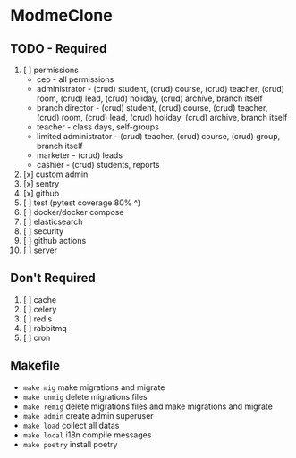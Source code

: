 # ModmeClone

## TODO - Required

1. [ ] permissions
   - ceo - all permissions
   - administrator - (crud) student, (crud) course, (crud) teacher, (crud) room, (crud) lead, (crud) holiday, (crud) archive, branch itself
   - branch director - (crud) student, (crud) course, (crud) teacher, (crud) room, (crud) lead, (crud) holiday, (crud) archive, branch itself
   - teacher - class days, self-groups
   - limited administrator - (crud) teacher, (crud) course, (crud) group, branch itself
   - marketer - (crud) leads
   - cashier - (crud) students, reports
2. [x] custom admin
3. [x] sentry
4. [x] github
5. [ ] test (pytest coverage 80% ^)
6. [ ] docker/docker compose
7. [ ] elasticsearch
8. [ ] security
9. [ ] github actions
10. [ ] server

## Don't Required

1. [ ] cache
2. [ ] celery
3. [ ] redis
4. [ ] rabbitmq
5. [ ] cron

## Makefile

- ```make mig``` make migrations and migrate
- ```make unmig``` delete migrations files
- ```make remig``` delete migrations files and make migrations and migrate
- ```make admin``` create admin superuser
- ```make load``` collect all datas
- ```make local``` i18n compile messages
- ```make poetry``` install poetry

